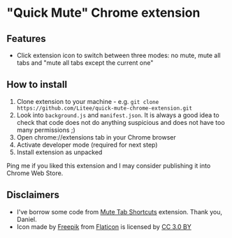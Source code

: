 # "Quick Mute" Chrome extension

## Features

* Click extension icon to switch between three modes: no mute, mute all tabs and "mute all tabs except the current one"

## How to install

1. Clone extension to your machine - e.g. `git clone https://github.com/Litee/quick-mute-chrome-extension.git`
1. Look into `background.js` and `manifest.json`. It is always a good idea to check that code does not do anything suspicious and does not have too many permissions ;)
1. Open chrome://extensions tab in your Chrome browser
1. Activate developer mode (required for next step)
1. Install extension as unpacked

Ping me if you liked this extension and I may consider publishing it into Chrome Web Store.

## Disclaimers

* I've borrow some code from [Mute Tab Shortcuts](https://github.com/danhp/mute-tab-chrome) extension. Thank you, Daniel.
* Icon made by [Freepik](https://www.freepik.com/) from [Flaticon](https://www.flaticon.com/) is licensed by [CC 3.0 BY](http://creativecommons.org/licenses/by/3.0/)